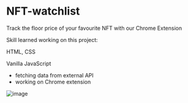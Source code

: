 # NFT-watchlist
Track the floor price of your favourite NFT with our Chrome Extension

Skill learned working on this project:

HTML, CSS

Vanilla JavaScript
  - fetching data from external API
  - working on Chrome extension

![image](https://user-images.githubusercontent.com/104938242/166818800-059650e1-350c-449c-93bb-c2c9b1cdd7ee.png)
